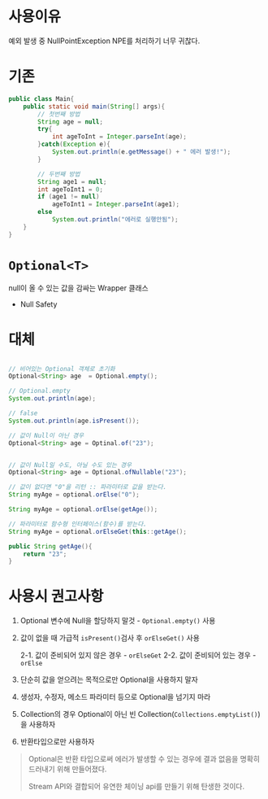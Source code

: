 # 사용이유
예외 발생 중 NullPointException NPE를 처리하기 너무 귀찮다.

# 기존
```java
public class Main{
    public static void main(String[] args){
        // 첫번째 방법
        String age = null;
        try{
            int ageToInt = Integer.parseInt(age);
        }catch(Exception e){
            System.out.println(e.getMessage() + " 에러 발생!");
        }

        // 두번째 방법
        String age1 = null;
        int ageToInt1 = 0;
        if (age1 != null)
            ageToInt1 = Integer.parseInt(age1);
        else
            System.out.println("에러로 실행안됨");
    }
}
```

# `Optional<T>`
null이 올 수 있는 값을 감싸는 Wrapper 클래스

- Null Safety

# 대체
```java

// 비어있는 Optional 객체로 초기화
Optional<String> age  = Optional.empty();

// Optional.empty
System.out.println(age);

// false
System.out.println(age.isPresent());

// 값이 Null이 아닌 경우
Optional<String> age = Optinal.of("23");


// 값이 Null일 수도, 아닐 수도 있는 경우
Optional<String> age = Optional.ofNullable("23");

// 값이 없다면 "0"을 리턴 :: 파라미터로 값을 받는다.
String myAge = optional.orElse("0");

String myAge = optional.orElse(getAge());

// 파라미터로 함수형 인터페이스(함수)를 받는다.
String myAge = optional.orElseGet(this::getAge();

public String getAge(){
    return "23";
}

```

# 사용시 권고사항
1. Optional 변수에 Null을 할당하지 말것 - `Optional.empty()` 사용
2. 값이 없을 때 가급적 `isPresent()`검사 후 `orElseGet()` 사용

    2-1. 값이 준비되어 있지 않은 경우 - `orElseGet`
    2-2. 값이 준비되어 있는 경우 - `orElse`
3. 단순히 값을 얻으려는 목적으로만 Optional을 사용하지 말자
4. 생성자, 수정자, 메소드 파라미터 등으로 Optional을 넘기지 마라
5. Collection의 경우 Optional이 아닌 빈 Collection(`Collections.emptyList()`)을 사용하자
6. 반환타입으로만 사용하자

> Optional은 반환 타입으로써 에러가 발생할 수 있는 경우에 결과 없음을 명확히 드러내기 위해 만들어졌다.
>
> Stream API와 결합되어 유연한 체이닝 api를 만들기 위해 탄생한 것이다.


